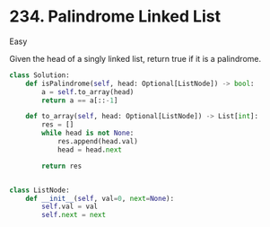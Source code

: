 # 234. Palindrome Linked List

Easy

Given the head of a singly linked list, return true if it is a palindrome.

```python
class Solution:
    def isPalindrome(self, head: Optional[ListNode]) -> bool:
        a = self.to_array(head)
        return a == a[::-1]

    def to_array(self, head: Optional[ListNode]) -> List[int]:
        res = []
        while head is not None:
            res.append(head.val)
            head = head.next

        return res


class ListNode:
    def __init__(self, val=0, next=None):
        self.val = val
        self.next = next
```
